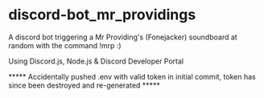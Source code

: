 # discord-bot_mr_providings

A discord bot triggering a Mr Providing's (Fonejacker) soundboard at random with the command !mrp :)

Using Discord.js, Node.js & Discord Developer Portal

***** Accidentally pushed .env with valid token in initial commit, token has since been destroyed and re-generated *****
